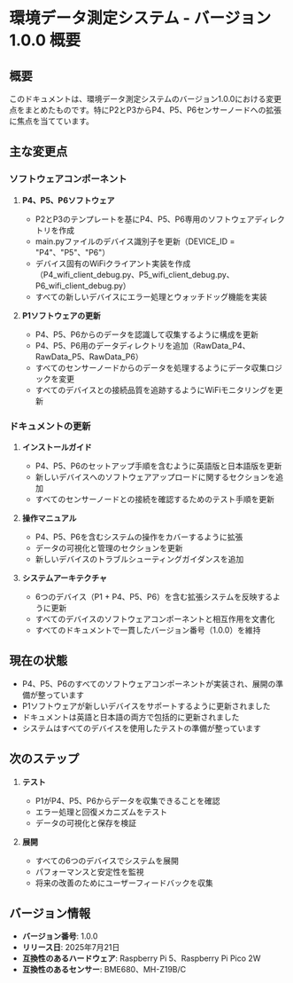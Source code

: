 # 環境データ測定システム - バージョン1.0.0 概要

## 概要
このドキュメントは、環境データ測定システムのバージョン1.0.0における変更点をまとめたものです。特にP2とP3からP4、P5、P6センサーノードへの拡張に焦点を当てています。

## 主な変更点

### ソフトウェアコンポーネント
1. **P4、P5、P6ソフトウェア**
   - P2とP3のテンプレートを基にP4、P5、P6専用のソフトウェアディレクトリを作成
   - main.pyファイルのデバイス識別子を更新（DEVICE_ID = "P4"、"P5"、"P6"）
   - デバイス固有のWiFiクライアント実装を作成（P4_wifi_client_debug.py、P5_wifi_client_debug.py、P6_wifi_client_debug.py）
   - すべての新しいデバイスにエラー処理とウォッチドッグ機能を実装

2. **P1ソフトウェアの更新**
   - P4、P5、P6からのデータを認識して収集するように構成を更新
   - P4、P5、P6用のデータディレクトリを追加（RawData_P4、RawData_P5、RawData_P6）
   - すべてのセンサーノードからのデータを処理するようにデータ収集ロジックを変更
   - すべてのデバイスとの接続品質を追跡するようにWiFiモニタリングを更新

### ドキュメントの更新
1. **インストールガイド**
   - P4、P5、P6のセットアップ手順を含むように英語版と日本語版を更新
   - 新しいデバイスへのソフトウェアアップロードに関するセクションを追加
   - すべてのセンサーノードとの接続を確認するためのテスト手順を更新

2. **操作マニュアル**
   - P4、P5、P6を含むシステムの操作をカバーするように拡張
   - データの可視化と管理のセクションを更新
   - 新しいデバイスのトラブルシューティングガイダンスを追加

3. **システムアーキテクチャ**
   - 6つのデバイス（P1 + P4、P5、P6）を含む拡張システムを反映するように更新
   - すべてのデバイスのソフトウェアコンポーネントと相互作用を文書化
   - すべてのドキュメントで一貫したバージョン番号（1.0.0）を維持

## 現在の状態
- P4、P5、P6のすべてのソフトウェアコンポーネントが実装され、展開の準備が整っています
- P1ソフトウェアが新しいデバイスをサポートするように更新されました
- ドキュメントは英語と日本語の両方で包括的に更新されました
- システムはすべてのデバイスを使用したテストの準備が整っています

## 次のステップ
1. **テスト**
   - P1がP4、P5、P6からデータを収集できることを確認
   - エラー処理と回復メカニズムをテスト
   - データの可視化と保存を検証

2. **展開**
   - すべての6つのデバイスでシステムを展開
   - パフォーマンスと安定性を監視
   - 将来の改善のためにユーザーフィードバックを収集

## バージョン情報
- **バージョン番号**: 1.0.0
- **リリース日**: 2025年7月21日
- **互換性のあるハードウェア**: Raspberry Pi 5、Raspberry Pi Pico 2W
- **互換性のあるセンサー**: BME680、MH-Z19B/C